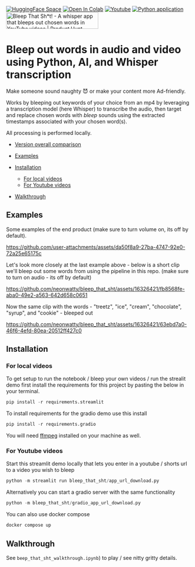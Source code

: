 <a href="https://huggingface.co/spaces/neonwatty/bleep_that_sht" target="_parent"><img src="https://img.shields.io/badge/🤗-HuggingFace%20Space-cyan.svg" alt="HuggingFace Space"/></a>
<a href="https://colab.research.google.com/github/jermwatt/bleep_that_sht/blob/main/beep_that_sht_walkthrough.ipynb" target="_parent"><img src="https://colab.research.google.com/assets/colab-badge.svg" alt="Open In Colab"/></a> <a href="https://www.youtube.com/watch?v=U8Ki9dD3HF0" target="_parent"><img src="https://badges.aleen42.com/src/youtube.svg" alt="Youtube"/></a>
[![Python application](https://github.com/neonwatty/bleep_that_sht/actions/workflows/python-app.yml/badge.svg)](https://github.com/neonwatty/bleep_that_sht/actions/workflows/python-app.yml/python-app.yml) <a href="https://www.producthunt.com/posts/bleep-that-sh-t?embed=true&utm_source=badge-featured&utm_medium=badge&utm_souce=badge-bleep&#0045;that&#0045;sh&#0045;t" target="_parent"><img src="https://api.producthunt.com/widgets/embed-image/v1/featured.svg?post_id=470378&theme=light" alt="Bleep&#0032;That&#0032;Sh&#0042;t&#0033; - A&#0032;whisper&#0032;app&#0032;that&#0032;bleeps&#0032;out&#0032;chosen&#0032;words&#0032;in&#0032;YouTube&#0032;videos | Product Hunt" style="width: 250px; height: 45px;" /></a>

# Bleep out words in audio and video using Python, AI, and Whisper transcription

Make someone sound naughty 😈 or make your content more Ad-friendly.

Works by bleeping out keywords of your choice from an mp4 by leveraging a transcription model (here Whisper) to transcribe the audio, then target and replace chosen words with _bleep_ sounds using the extracted timestamps associated with your chosen word(s).

All processing is performed locally.

- [Version overall comparison](#version-overall-comparison)

- [Examples](#examples)
- [Installation](#installation)
  - [For local videos](#for-local-videos)
  - [For Youtube videos](#for-youtube-videos)
- [Walkthrough](#walkthrough)

## Examples

Some examples of the end product (make sure to turn volume on, its off by default).

https://github.com/user-attachments/assets/da50f8a9-27ba-4747-92e0-72a25e65175c

Let's look more closely at the last example above - below is a short clip we'll bleep out some words from using the pipeline in this repo. (make sure to turn on audio - its off by default)

https://github.com/neonwatty/bleep_that_sht/assets/16326421/fb8568fe-aba0-49e2-a563-642d658c0651

Now the same clip with the words - "treetz", "ice", "cream", "chocolate", "syrup", and "cookie" - bleeped out

https://github.com/neonwatty/bleep_that_sht/assets/16326421/63ebd7a0-46f6-4efd-80ea-20512ff427c0

## Installation

### For local videos

To get setup to run the notebook / bleep your own videos / run the strealit demo first install the requirements for this project by pasting the below in your terminal.

```python
pip install -r requirements.streamlit
```

To install requirements for the gradio demo use this install

```python
pip install -r requirements.gradio
```

You will need [ffmpeg](https://www.ffmpeg.org/download.html) installed on your machine as well.

### For Youtube videos

Start this streamlit demo locally that lets you enter in a youtube / shorts url to a video you wish to bleep

```python
python -m streamlit run bleep_that_sht/app_url_download.py
```

Alternatively you can start a gradio server with the same functionality

```python
python -m bleep_that_sht/gradio_app_url_download.py
```

You can also use docker compose

```bash
docker compose up
```

## Walkthrough

See `beep_that_sht_walkthrough.ipynb`) to play / see nitty gritty details.
